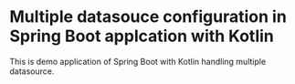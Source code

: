 # Multiple datasouce configuration in Spring Boot applcation with Kotlin
This is demo application of Spring Boot with Kotlin handling multiple datasource.
